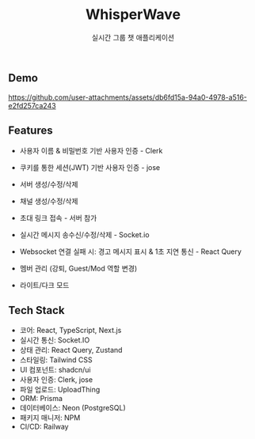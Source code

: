 <h1 align="center">WhisperWave</h1>

<p align="center">
  실시간 그룹 챗 애플리케이션
</p>
<br/>

## Demo

https://github.com/user-attachments/assets/db6fd15a-94a0-4978-a516-e2fd257ca243

## Features

- 사용자 이름 & 비밀번호 기반 사용자 인증 - Clerk

- 쿠키를 통한 세션(JWT) 기반 사용자 인증 - jose

- 서버 생성/수정/삭제

- 채널 생성/수정/삭제

- 초대 링크 접속 - 서버 참가

- 실시간 메시지 송수신/수정/삭제 - Socket.io

- Websocket 연결 실패 시: 경고 메시지 표시 & 1초 지연 통신 - React Query

- 멤버 관리 (강퇴, Guest/Mod 역할 변경)

- 라이트/다크 모드

## Tech Stack

- 코어: React, TypeScript, Next.js
- 실시간 통신: Socket.IO
- 상태 관리: React Query, Zustand
- 스타일링: Tailwind CSS
- UI 컴포넌트: shadcn/ui
- 사용자 인증: Clerk, jose
- 파일 업로드: UploadThing
- ORM: Prisma
- 데이터베이스: Neon (PostgreSQL)
- 패키지 매니저: NPM
- CI/CD: Railway
